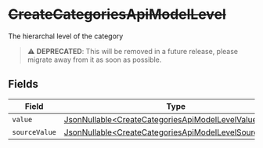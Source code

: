 # ~~CreateCategoriesApiModelLevel~~

The hierarchal level of the category

> :warning: **DEPRECATED**: This will be removed in a future release, please migrate away from it as soon as possible.


## Fields

| Field                                                                                                                          | Type                                                                                                                           | Required                                                                                                                       | Description                                                                                                                    |
| ------------------------------------------------------------------------------------------------------------------------------ | ------------------------------------------------------------------------------------------------------------------------------ | ------------------------------------------------------------------------------------------------------------------------------ | ------------------------------------------------------------------------------------------------------------------------------ |
| `value`                                                                                                                        | [JsonNullable\<CreateCategoriesApiModelLevelValue>](../../models/components/CreateCategoriesApiModelLevelValue.md)             | :heavy_minus_sign:                                                                                                             | N/A                                                                                                                            |
| `sourceValue`                                                                                                                  | [JsonNullable\<CreateCategoriesApiModelLevelSourceValue>](../../models/components/CreateCategoriesApiModelLevelSourceValue.md) | :heavy_minus_sign:                                                                                                             | N/A                                                                                                                            |